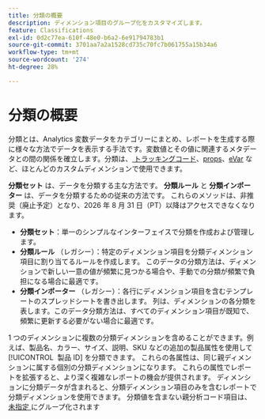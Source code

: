 ```yaml
---
title: 分類の概要
description: ディメンション項目のグループ化をカスタマイズします。
feature: Classifications
exl-id: 0d2c77ea-610f-48e0-b6a2-6e91794783b1
source-git-commit: 3701aa7a2a1528cd735c70fc7b061755a15b34a6
workflow-type: tm+mt
source-wordcount: '274'
ht-degree: 28%

---
```


# 分類の概要

分類とは、Analytics 変数データをカテゴリーにまとめ、レポートを生成する際に様々な方法でデータを表示する手法です。変数値とその値に関連するメタデータとの間の関係を確立します。分類は、[&#x200B; トラッキングコード &#x200B;](/help/components/dimensions/tracking-code.md)、[props](/help/components/dimensions/prop.md)、[eVar](/help/components/dimensions/evar.md) など、ほとんどのカスタムディメンションで使用できます。

**分類セット** は、データを分類する主な方法です。 **分類ルール** と **分類インポーター** は、データを分類するための従来の方法です。 これらのメソッドは、非推奨（廃止予定）となり、2026 年 8 月 31 日（PT）以降はアクセスできなくなります。

* **分類セット**：単一のシンプルなインターフェイスで分類を作成および管理します。
* **分類ルール** （レガシー）：特定のディメンション項目を分類ディメンション項目に割り当てるルールを作成します。 このデータの分類方法は、ディメンションで新しい一意の値が頻繁に見つかる場合や、手動での分類が頻繁で負担になる場合に最適です。
* **分類インポーター** （レガシー）：各行にディメンション項目を含むテンプレートのスプレッドシートを書き出します。 列は、ディメンションの各分類を表します。このデータ分類方法は、すべてのディメンション項目が既知で、頻繁に更新する必要がない場合に最適です。

1 つのディメンションに複数の分類ディメンションを含めることができます。例えば、製品名、カラー、サイズ、説明、SKU などの追加の製品属性を使用して [!UICONTROL &#x200B; 製品 ID] を分類できます。 これらの各属性は、同じ親ディメンションに属する個別の分類ディメンションになります。 これらの属性でレポートを拡張すると、より深く複雑なレポートの機会が提供されます。 ディメンションに分類データが含まれると、分類ディメンション項目のみを含むレポートで分類ディメンションを使用できます。 分類値を含まない親分析コード項目は、[&#x200B; 未指定 &#x200B;](/help/technotes/unspecified.md) にグループ化されます
